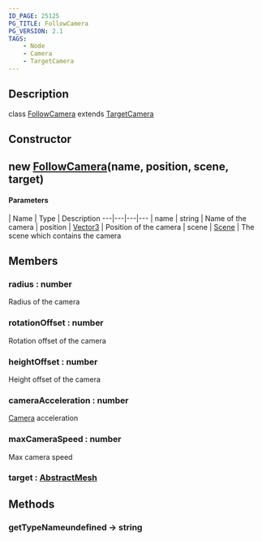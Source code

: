 ```yaml
---
ID_PAGE: 25125
PG_TITLE: FollowCamera
PG_VERSION: 2.1
TAGS:
    - Node
    - Camera
    - TargetCamera
---
```

## Description

class [FollowCamera](/classes/2.4/FollowCamera) extends [TargetCamera](/classes/2.4/TargetCamera)



## Constructor

## new [FollowCamera](/classes/2.4/FollowCamera)(name, position, scene, target)



#### Parameters
 | Name | Type | Description
---|---|---|---
 | name | string |    Name of the camera
 | position | [Vector3](/classes/2.4/Vector3) |    Position of the camera
 | scene | [Scene](/classes/2.4/Scene) |    The scene which contains the camera
## Members

### radius : number

Radius of the camera

### rotationOffset : number

Rotation offset of the camera

### heightOffset : number

Height offset of the camera

### cameraAcceleration : number

[Camera](/classes/2.4/Camera) acceleration

### maxCameraSpeed : number

Max camera speed

### target : [AbstractMesh](/classes/2.4/AbstractMesh)



## Methods

### getTypeNameundefined &rarr; string


